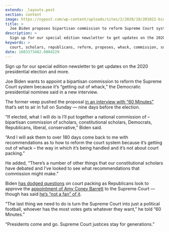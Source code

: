 ```yaml
--- 
extends: _layouts.post 
section: content 
image: https://nypost.com/wp-content/uploads/sites/2/2020/10/201022-biden-60-minutes.jpg?quality=90&strip=all&w=1200 
title: > 
  Joe Biden proposes bipartisan commission to reform Supreme Court system 
description: > 
  Sign up for our special edition newsletter to get updates on the 2020 presidential election and more.Joe Biden wants to appoint a bipartisan commission to reform the Supreme Court system because it’s “getting out of whack,” the Democratic presidential nominee said in a new interview.“If elected, what I will do is I’ll put together a national commission of – bipartisan commission of scholars, constitutional scholars, Democrats, Republicans, liberal, conservative,” Biden said.“The last thing we need to do is turn the Supreme Court into just a political football, whoever has the most votes gets whatever they want,” he told “60 Minutes.”“Presidents come and go.Supreme Court justices stay for generations.” 
keywords: > 
  court, scholars, republicans, reform, proposes, whack, commission, supreme, bipartisan, system, recommendations, joe, biden, presidential 
date: 1603373482.0804229 
--- 
```

<div><p>Sign up for our special edition newsletter to get updates on the 2020 presidential election and more.</p><p>Joe Biden wants to appoint a bipartisan commission to reform the Supreme Court system because it&#8217;s &#8220;getting out of whack,&#8221; the Democratic presidential nominee said in a new interview.</p>
<p>The former veep pushed the proposal <a href="https://twitter.com/60Minutes/status/1319234605342445569" rel="noopener noreferrer" target="_blank">in an interview with &#8220;60 Minutes&#8221;</a> that&#8217;s set to air in full on Sunday &#8212; nine days before the election.</p>
<p>&#8220;If elected, what I will do is I&#8217;ll put together a national commission of &#8211; bipartisan commission of scholars, constitutional scholars, Democrats, Republicans, liberal, conservative,&#8221; Biden said.</p>
<p>&#8220;And I will ask them to over 180 days come back to me with recommendations as to how to reform the court system because it&#8217;s getting out of whack &#8211; the way in which it&#8217;s being handled and it&#8217;s not about court packing.&#8221;</p>
<p>He added, &#8220;There&#8217;s a number of other things that our constitutional scholars have debated and I&#8217;ve looked to see what recommendations that commission might make.&#8221;</p>
<p>Biden <a href="https://nypost.com/2020/10/15/joe-biden-still-wont-answer-on-court-packing-depends-on-how-it-turns-out/">has dodged questions</a> on court packing as Republicans look to approve the <a href="https://nypost.com/2020/10/21/amy-coney-barrett-meets-with-senators-on-capitol-hill/">appointment of Amy Coney Barrett</a> to the Supreme Court &#8212; though has said <a href="https://nypost.com/2020/10/13/joe-biden-says-he-is-not-a-fan-of-court-packing/">he&#8217;s &#8220;not a fan&#8221; of it</a>.</p>
 
<p>&#8220;The last thing we need to do is turn the Supreme Court into just a political football, whoever has the most votes gets whatever they want,&#8221; he told &#8220;60 Minutes.&#8221;</p>
<p>&#8220;Presidents come and go. Supreme Court justices stay for generations.&#8221;</p>
			</div>
